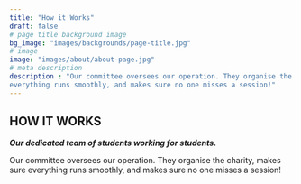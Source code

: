 ```yaml
---
title: "How it Works"
draft: false
# page title background image
bg_image: "images/backgrounds/page-title.jpg"
# image
image: "images/about/about-page.jpg"
# meta description
description : "Our committee oversees our operation. They organise the charity, makes sure
everything runs smoothly, and makes sure no one misses a session!"
---
```


## HOW IT WORKS

**_Our dedicated team of students working for students._**

Our committee oversees our operation. They organise the charity, makes sure
everything runs smoothly, and makes sure no one misses a session!
